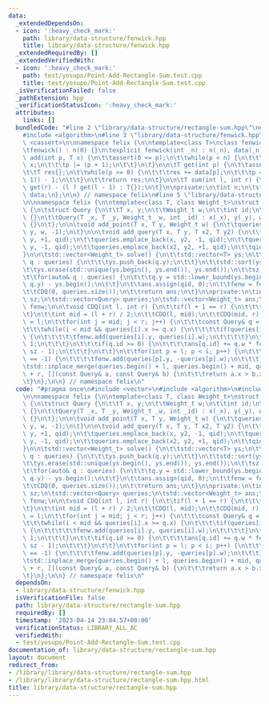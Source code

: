 ```yaml
---
data:
  _extendedDependsOn:
  - icon: ':heavy_check_mark:'
    path: library/data-structure/fenwick.hpp
    title: library/data-structure/fenwick.hpp
  _extendedRequiredBy: []
  _extendedVerifiedWith:
  - icon: ':heavy_check_mark:'
    path: test/yosupo/Point-Add-Rectangle-Sum.test.cpp
    title: test/yosupo/Point-Add-Rectangle-Sum.test.cpp
  _isVerificationFailed: false
  _pathExtension: hpp
  _verificationStatusIcon: ':heavy_check_mark:'
  attributes:
    links: []
  bundledCode: "#line 2 \"library/data-structure/rectangle-sum.hpp\"\n#include <vector>\n\
    #include <algorithm>\n#line 3 \"library/data-structure/fenwick.hpp\"\n#include\
    \ <cassert>\n\nnamespace felix {\n\ntemplate<class T>\nclass fenwick {\npublic:\n\
    \tfenwick() : n(0) {}\n\texplicit fenwick(int _n) : n(_n), data(_n) {}\n\n\tvoid\
    \ add(int p, T x) {\n\t\tassert(0 <= p);\n\t\twhile(p < n) {\n\t\t\tdata[p] +=\
    \ x;\n\t\t\tp |= (p + 1);\n\t\t}\n\t}\n\n\tT get(int p) {\n\t\tassert(p < n);\n\
    \t\tT res{};\n\t\twhile(p >= 0) {\n\t\t\tres += data[p];\n\t\t\tp = (p & (p +\
    \ 1)) - 1;\n\t\t}\n\t\treturn res;\n\t}\n\n\tT sum(int l, int r) {\n\t\treturn\
    \ get(r) - (l ? get(l - 1) : T{});\n\t}\n\nprivate:\n\tint n;\n\tstd::vector<T>\
    \ data;\n};\n\n} // namespace felix\n#line 5 \"library/data-structure/rectangle-sum.hpp\"\
    \n\nnamespace felix {\n\ntemplate<class T, class Weight_t>\nstruct RectangleSum\
    \ {\n\tstruct Query {\n\t\tT x, y;\n\t\tWeight_t w;\n\t\tint id;\n\n\t\tQuery()\
    \ {}\n\t\tQuery(T _x, T _y, Weight_t _w, int _id) : x(_x), y(_y), w(_w), id(_id)\
    \ {}\n\t};\n\n\tvoid add_point(T x, T y, Weight_t w) {\n\t\tqueries.emplace_back(x,\
    \ y, w, -1);\n\t}\n\n\tvoid add_query(T x, T y, T x2, T y2) {\n\t\tqueries.emplace_back(x,\
    \ y, +1, qid);\n\t\tqueries.emplace_back(x, y2, -1, qid);\n\t\tqueries.emplace_back(x2,\
    \ y, -1, qid);\n\t\tqueries.emplace_back(x2, y2, +1, qid);\n\t\tqid += 1;\n\t\
    }\n\n\tstd::vector<Weight_t> solve() {\n\t\tstd::vector<T> ys;\n\t\tfor(auto&\
    \ q : queries) {\n\t\t\tys.push_back(q.y);\n\t\t}\n\t\tstd::sort(ys.begin(), ys.end());\n\
    \t\tys.erase(std::unique(ys.begin(), ys.end()), ys.end());\n\t\tsz = (int) ys.size();\n\
    \t\tfor(auto& q : queries) {\n\t\t\tq.y = std::lower_bound(ys.begin(), ys.end(),\
    \ q.y) - ys.begin();\n\t\t}\n\t\tans.assign(qid, 0);\n\t\tfenw = fenwick<Weight_t>(sz);\n\
    \t\tCDQ(0, queries.size());\n\t\treturn ans;\n\t}\n\nprivate:\n\tint qid = 0,\
    \ sz;\n\tstd::vector<Query> queries;\n\tstd::vector<Weight_t> ans;\n\tfenwick<Weight_t>\
    \ fenw;\n\n\tvoid CDQ(int l, int r) {\n\t\tif(l + 1 == r) {\n\t\t\treturn;\n\t\
    \t}\n\t\tint mid = (l + r) / 2;\n\t\tCDQ(l, mid);\n\t\tCDQ(mid, r);\n\t\tint i\
    \ = l;\n\t\tfor(int j = mid; j < r; j++) {\n\t\t\tconst Query& q = queries[j];\n\
    \t\t\twhile(i < mid && queries[i].x >= q.x) {\n\t\t\t\tif(queries[i].id == -1)\
    \ {\n\t\t\t\t\tfenw.add(queries[i].y, queries[i].w);\n\t\t\t\t}\n\t\t\t\ti +=\
    \ 1;\n\t\t\t}\n\t\t\tif(q.id >= 0) {\n\t\t\t\tans[q.id] += q.w * fenw.sum(q.y,\
    \ sz - 1);\n\t\t\t}\n\t\t}\n\t\tfor(int p = l; p < i; p++) {\n\t\t\tif(queries[p].id\
    \ == -1) {\n\t\t\t\tfenw.add(queries[p].y, -queries[p].w);\n\t\t\t}\n\t\t}\n\t\
    \tstd::inplace_merge(queries.begin() + l, queries.begin() + mid, queries.begin()\
    \ + r, [](const Query& a, const Query& b) {\n\t\t\treturn a.x > b.x;\n\t\t});\n\
    \t}\n};\n\n} // namespace felix\n"
  code: "#pragma once\n#include <vector>\n#include <algorithm>\n#include \"fenwick.hpp\"\
    \n\nnamespace felix {\n\ntemplate<class T, class Weight_t>\nstruct RectangleSum\
    \ {\n\tstruct Query {\n\t\tT x, y;\n\t\tWeight_t w;\n\t\tint id;\n\n\t\tQuery()\
    \ {}\n\t\tQuery(T _x, T _y, Weight_t _w, int _id) : x(_x), y(_y), w(_w), id(_id)\
    \ {}\n\t};\n\n\tvoid add_point(T x, T y, Weight_t w) {\n\t\tqueries.emplace_back(x,\
    \ y, w, -1);\n\t}\n\n\tvoid add_query(T x, T y, T x2, T y2) {\n\t\tqueries.emplace_back(x,\
    \ y, +1, qid);\n\t\tqueries.emplace_back(x, y2, -1, qid);\n\t\tqueries.emplace_back(x2,\
    \ y, -1, qid);\n\t\tqueries.emplace_back(x2, y2, +1, qid);\n\t\tqid += 1;\n\t\
    }\n\n\tstd::vector<Weight_t> solve() {\n\t\tstd::vector<T> ys;\n\t\tfor(auto&\
    \ q : queries) {\n\t\t\tys.push_back(q.y);\n\t\t}\n\t\tstd::sort(ys.begin(), ys.end());\n\
    \t\tys.erase(std::unique(ys.begin(), ys.end()), ys.end());\n\t\tsz = (int) ys.size();\n\
    \t\tfor(auto& q : queries) {\n\t\t\tq.y = std::lower_bound(ys.begin(), ys.end(),\
    \ q.y) - ys.begin();\n\t\t}\n\t\tans.assign(qid, 0);\n\t\tfenw = fenwick<Weight_t>(sz);\n\
    \t\tCDQ(0, queries.size());\n\t\treturn ans;\n\t}\n\nprivate:\n\tint qid = 0,\
    \ sz;\n\tstd::vector<Query> queries;\n\tstd::vector<Weight_t> ans;\n\tfenwick<Weight_t>\
    \ fenw;\n\n\tvoid CDQ(int l, int r) {\n\t\tif(l + 1 == r) {\n\t\t\treturn;\n\t\
    \t}\n\t\tint mid = (l + r) / 2;\n\t\tCDQ(l, mid);\n\t\tCDQ(mid, r);\n\t\tint i\
    \ = l;\n\t\tfor(int j = mid; j < r; j++) {\n\t\t\tconst Query& q = queries[j];\n\
    \t\t\twhile(i < mid && queries[i].x >= q.x) {\n\t\t\t\tif(queries[i].id == -1)\
    \ {\n\t\t\t\t\tfenw.add(queries[i].y, queries[i].w);\n\t\t\t\t}\n\t\t\t\ti +=\
    \ 1;\n\t\t\t}\n\t\t\tif(q.id >= 0) {\n\t\t\t\tans[q.id] += q.w * fenw.sum(q.y,\
    \ sz - 1);\n\t\t\t}\n\t\t}\n\t\tfor(int p = l; p < i; p++) {\n\t\t\tif(queries[p].id\
    \ == -1) {\n\t\t\t\tfenw.add(queries[p].y, -queries[p].w);\n\t\t\t}\n\t\t}\n\t\
    \tstd::inplace_merge(queries.begin() + l, queries.begin() + mid, queries.begin()\
    \ + r, [](const Query& a, const Query& b) {\n\t\t\treturn a.x > b.x;\n\t\t});\n\
    \t}\n};\n\n} // namespace felix\n"
  dependsOn:
  - library/data-structure/fenwick.hpp
  isVerificationFile: false
  path: library/data-structure/rectangle-sum.hpp
  requiredBy: []
  timestamp: '2023-04-14 23:04:57+08:00'
  verificationStatus: LIBRARY_ALL_AC
  verifiedWith:
  - test/yosupo/Point-Add-Rectangle-Sum.test.cpp
documentation_of: library/data-structure/rectangle-sum.hpp
layout: document
redirect_from:
- /library/library/data-structure/rectangle-sum.hpp
- /library/library/data-structure/rectangle-sum.hpp.html
title: library/data-structure/rectangle-sum.hpp
---
```

